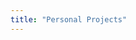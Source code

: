 ```yaml
---
title: "Personal Projects"
---
```

<script setup>
    import Projects from "../components/Projects.vue"
</script>

<Projects filter="personal" />